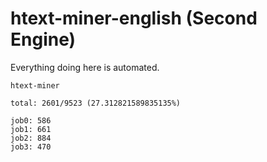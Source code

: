 # htext-miner-english (Second Engine)

Everything doing here is automated.

```
htext-miner

total: 2601/9523 (27.312821589835135%)

job0: 586
job1: 661
job2: 884
job3: 470
```